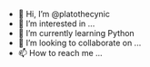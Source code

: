 - 👋 Hi, I’m @platothecynic
- 👀 I’m interested in ...
- 🌱 I’m currently learning Python
- 💞️ I’m looking to collaborate on ...
- 📫 How to reach me ...

<!---
platothecynic/platothecynic is a ✨ special ✨ repository because its `README.md` (this file) appears on your GitHub profile.
You can click the Preview link to take a look at your changes.
--->
